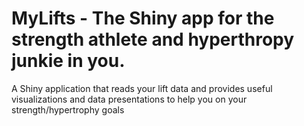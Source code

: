 # MyLifts - The Shiny app for the strength athlete and hyperthropy junkie in you.

A Shiny application that reads your lift data and provides useful visualizations and data presentations to help you on your strength/hypertrophy goals
